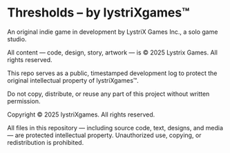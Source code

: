 # Thresholds – by lystriXgames™

An original indie game in development by LystriX Games Inc., a solo game studio.

All content — code, design, story, artwork — is © 2025 Lystrix Games. All rights reserved.

This repo serves as a public, timestamped development log to protect the original intellectual property of lystriXgames™.

Do not copy, distribute, or reuse any part of this project without written permission.


Copyright © 2025 lystriXgames. All rights reserved.

All files in this repository — including source code, text, designs, and media — are protected intellectual property. 
Unauthorized use, copying, or redistribution is prohibited.

